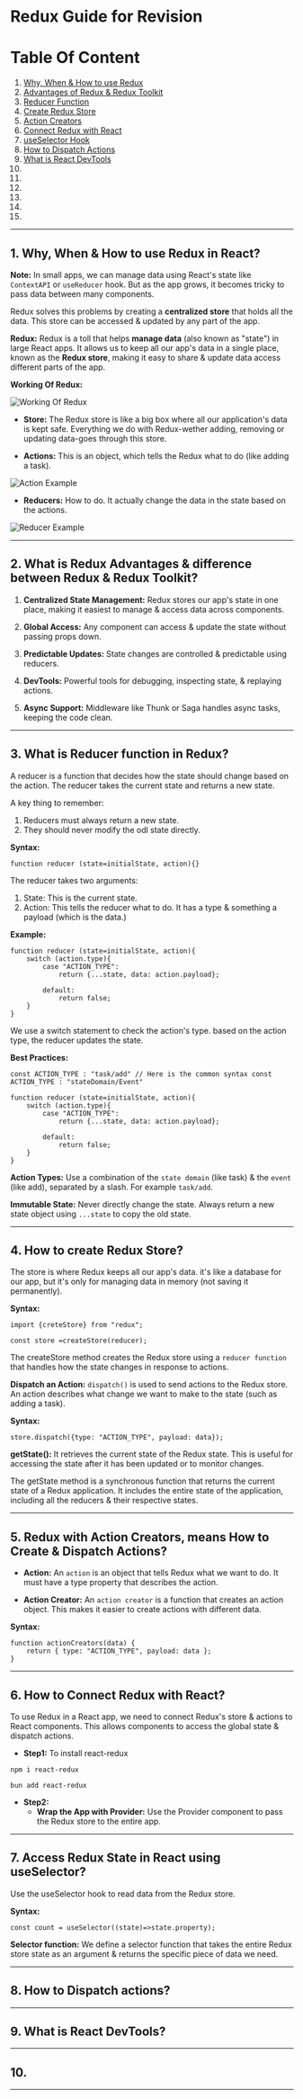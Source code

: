 # Redux Guide for Revision

# Table Of Content

1. [Why, When & How to use Redux](#1-why-when--how-to-use-redux-in-react)
2. [Advantages of Redux & Redux Toolkit](#2-what-is-redux-advantages--difference-between-redux--redux-toolkit)
3. [Reducer Function](#3-what-is-reducer-function-in-redux)
4. [Create Redux Store](#4-how-to-create-redux-store)
5. [Action Creators](#5-redux-with-action-creators-means-how-to-create--dispatch-actions)
6. [Connect Redux with React](#6-how-to-connect-redux-with-react)
7. [useSelector Hook](#7-access-redux-state-in-react-using-useselector)
8. [How to Dispatch Actions](#8-how-to-dispatch-actions)
9. [What is React DevTools](#9-what-is-react-devtools)
10. []()
11. []()
12. []()
13. []()
14. []()
15. []()

---

## 1. Why, When & How to use Redux in React?

**Note:** In small apps, we can manage data using React's state like `ContextAPI` or `useReducer` hook. But as the app grows, it becomes tricky to pass data between many components.

Redux solves this problems by creating a **centralized store** that holds all the data. This store can be accessed & updated by any part of the app.

**Redux:** Redux is a toll that helps **manage data** (also known as "state") in large React apps. It allows us to keep all our app's data in a single place, known as the **Redux store**, making it easy to share & update data access different parts of the app.

**Working Of Redux:**

![Working Of Redux](./public/Working-Of-Redux.svg)

- **Store:** The Redux store is like a big box where all our application's data is kept safe. Everything we do with Redux-wether adding, removing or updating data-goes through this store.

- **Actions:** This is an object, which tells the Redux what to do (like adding a task).

![Action Example](./public/Actions.svg)

- **Reducers:** How to do. It actually change the data in the state based on the actions.

![Reducer Example](./public/Reducers.svg)

---

## 2. What is Redux Advantages & difference between Redux & Redux Toolkit?

1. **Centralized State Management:** Redux stores our app's state in one place, making it easiest to manage & access data across components.

2. **Global Access:** Any component can access & update the state without passing props down.

3. **Predictable Updates:** State changes are controlled & predictable using reducers.

4. **DevTools:** Powerful tools for debugging, inspecting state, & replaying actions.

5. **Async Support:** Middleware like Thunk or Saga handles async tasks, keeping the code clean.

---

## 3. What is Reducer function in Redux?

A reducer is a function that decides how the state should change based on the action. The reducer takes the current state and returns a new state.

A key thing to remember:

1. Reducers must always return a new state.
2. They should never modify the odl state directly.

**Syntax:**

```
function reducer (state=initialState, action){}
```

The reducer takes two arguments:

1. State: This is the current state.
2. Action: This tells the reducer what to do. It has a type & something a payload (which is the data.)

**Example:**

```
function reducer (state=initialState, action){
    switch (action.type){
        case "ACTION_TYPE":
            return {...state, data: action.payload};

        default:
            return false;
    }
}
```

We use a switch statement to check the action's type. based on the action type, the reducer updates the state.

**Best Practices:**

```
const ACTION_TYPE : "task/add" // Here is the common syntax const ACTION_TYPE : "stateDomain/Event"

function reducer (state=initialState, action){
    switch (action.type){
        case "ACTION_TYPE":
            return {...state, data: action.payload};

        default:
            return false;
    }
}
```

**Action Types:** Use a combination of the `state domain` (like task) & the `event` (like add), separated by a slash. For example `task/add`.

**Immutable State:** Never directly change the state. Always return a new state object using `...state` to copy the old state.

---

## 4. How to create Redux Store?

The store is where Redux keeps all our app's data. it's like a database for our app, but it's only for managing data in memory (not saving it permanently).

**Syntax:**

```
import {creteStore} from "redux";

const store =createStore(reducer);
```

The createStore method creates the Redux store using a `reducer function` that handles how the state changes in response to actions.

**Dispatch an Action:** `dispatch()` is used to send actions to the Redux store. An action describes what change we want to make to the state (such as adding a task).

**Syntax:**

```
store.dispatch({type: "ACTION_TYPE", payload: data});
```

**getState():** It retrieves the current state of the Redux state. This is useful for accessing the state after it has been updated or to monitor changes.

The getState method is a synchronous function that returns the current state of a Redux application. It includes the entire state of the application, including all the reducers & their respective states.

---

## 5. Redux with Action Creators, means How to Create & Dispatch Actions?

- **Action:** An `action` is an object that tells Redux what we want to do. It must have a type property that describes the action.

- **Action Creator:** An `action creator` is a function that creates an action object. This makes it easier to create actions with different data.

**Syntax:**

```
function actionCreators(data) {
    return { type: "ACTION_TYPE", payload: data };
}
```

---

## 6. How to Connect Redux with React?

To use Redux in a React app, we need to connect Redux's store & actions to React components. This allows components to access the global state & dispatch actions.

- **Step1:** To install react-redux

```
npm i react-redux

bun add react-redux
```

- **Step2:**
  - **Wrap the App with Provider:** Use the Provider component to pass the Redux store to the entire app.

---

## 7. Access Redux State in React using useSelector?

Use the useSelector hook to read data from the Redux store.

**Syntax:**

```
const count = useSelector((state)=>state.property);
```

**Selector function:** We define a selector function that takes the entire Redux store state as an argument & returns the specific piece of data we need.

---

## 8. How to Dispatch actions?

---

## 9. What is React DevTools?

---

## 10.

---
